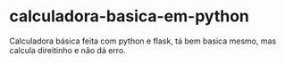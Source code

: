 # calculadora-basica-em-python
Calculadora básica feita com python e flask, tá bem basica mesmo, mas calcula direitinho e não dá erro. 
